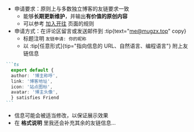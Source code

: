 <!-- 友链页面的“申请友链”要求 -->

- 申请要求：原则上与多数独立博客的友链要求一致
  - 能够**长期更新维护**，并输出**有价值的原创内容**
  - 可以参考 [加入开往](https://www.travellings.cn/docs/join.html) 页面的规则
- 申请方式：在评论区留言或发送邮件到 :tip{text="me@mugzx.top" copy}
  - 标题注明 `友链申请: 你的昵称`
  - 以 :tip[任意形式]{tip="指向信息的 URL、自然语言、编程语言"} 附上友链信息

````md
```ts
  export default {
  author: '博主称呼',
  link: '博客地址',
  icon: '站点图标',
  avatar: '博主头像',
  } satisfies Friend
```
````

- 信息可能会被适当修改，以保证展示效果
- 在 **格式说明** 里我还会补充其余的友链信息…

